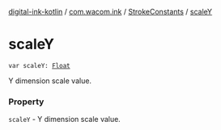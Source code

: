 [digital-ink-kotlin](../../index.md) / [com.wacom.ink](../index.md) / [StrokeConstants](index.md) / [scaleY](./scale-y.md)

# scaleY

`var scaleY: `[`Float`](https://kotlinlang.org/api/latest/jvm/stdlib/kotlin/-float/index.html)

Y dimension scale value.

### Property

`scaleY` - Y dimension scale value.